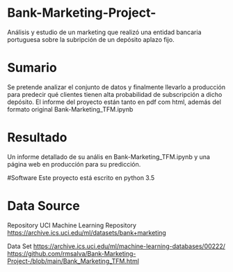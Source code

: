 # Bank-Marketing-Project-

Análisis y estudio de un marketing que realizó una entidad bancaria portuguesa sobre la subripción
de un depósito aplazo fijo.

# Sumario
Se pretende analizar el conjunto de datos y finalmente llevarlo a producción para predecir qué clientes 
 tienen alta probabilidad de subscripción a dicho depósito. 
El informe del proyecto están tanto en pdf com html, además del formato original Bank-Marketing_TFM.ipynb


# Resultado 
Un informe detallado de su anális en Bank-Marketing_TFM.ipynb y una página web en producción para su predicción.

#Software
Este proyecto está escrito en python 3.5

# Data Source
Repository
UCI Machine Learning Repository
https://archive.ics.uci.edu/ml/datasets/bank+marketing

Data Set
https://archive.ics.uci.edu/ml/machine-learning-databases/00222/
https://github.com/rmsalva/Bank-Marketing-Project-/blob/main/Bank_Marketing_TFM.html